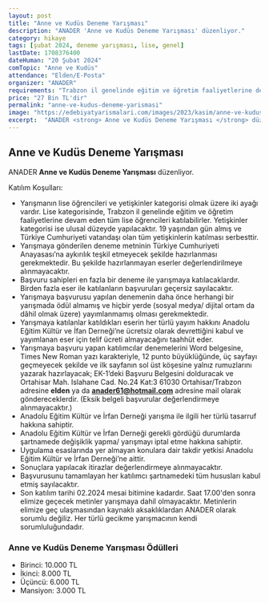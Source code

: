 ```yaml
---
layout: post
title: "Anne ve Kudüs Deneme Yarışması"
description: "ANADER 'Anne ve Kudüs Deneme Yarışması' düzenliyor."
category: hikaye
tags: [şubat 2024, deneme yarışması, lise, genel]
lastDate: 1708376400
dateHuman: "20 Şubat 2024"
comTopic: "Anne ve Kudüs"
attendance: "Elden/E-Posta"
organizer: "ANADER"
requirements: "Trabzon il genelinde eğitim ve öğretim faaliyetlerine devam eden tüm lise öğrencileri veya 19 yaşından gün almış ve Türkiye Cumhuriyeti vatandaşı olan tüm yetişkinler katılabilir."
price: "27 Bin TL'dir"
permalink: "anne-ve-kudus-deneme-yarismasi"
image: "https://edebiyatyarismalari.com/images/2023/kasim/anne-ve-kudus-deneme-yarismasi.jpg"
excerpt:  "ANADER <strong> Anne ve Kudüs Deneme Yarışması </strong> düzenliyor."
---
```


## Anne ve Kudüs Deneme Yarışması
ANADER **Anne ve Kudüs Deneme Yarışması** düzenliyor.  

Katılım Koşulları:
- Yarışmanın lise öğrencileri ve yetişkinler kategorisi olmak üzere iki ayağı vardır. Lise kategorisinde, Trabzon il genelinde eğitim ve öğretim faaliyetlerine devam eden tüm lise öğrencileri katılabilirler. Yetişkinler kategorisi ise ulusal düzeyde yapılacaktır. 19 yaşından gün almış ve Türkiye Cumhuriyeti vatandaşı olan tüm yetişkinlerin katılması serbesttir. 
- Yarışmaya gönderilen deneme metninin Türkiye Cumhuriyeti Anayasası’na aykırılık teşkil etmeyecek şekilde hazırlanması gerekmektedir. Bu şekilde hazırlanmayan eserler değerlendirilmeye alınmayacaktır.
- Başvuru sahipleri en fazla bir deneme ile yarışmaya katılacaklardır. Birden fazla eser ile katılanların başvuruları geçersiz sayılacaktır.
- Yarışmaya başvurusu yapılan denemenin daha önce herhangi bir yarışmada ödül almamış ve hiçbir yerde (sosyal medya/ dijital ortam da dâhil olmak üzere) yayımlanmamış olması gerekmektedir.
- Yarışmaya katılanlar katıldıkları eserin her türlü yayım hakkını Anadolu Eğitim Kültür ve İfan Derneği’ne ücretsiz olarak devrettiğini kabul ve yayımlanan eser için telif ücreti almayacağını taahhüt eder.
- Yarışmaya başvuru yapan katılımcılar denemelerini Word belgesine, Times New Roman yazı karakteriyle, 12 punto büyüklüğünde, üç sayfayı geçmeyecek şekilde ve ilk sayfanın sol üst köşesine yalnız rumuzlarını yazarak hazırlayacak; EK-1’deki Başvuru Belgesini dolduracak ve Ortahisar Mah. Islahane Cad. No.24 Kat:3 61030 Ortahisar/Trabzon adresine **elden** ya da **anader61@hotmail.com** adresine mail olarak göndereceklerdir. (Eksik belgeli başvurular değerlendirmeye alınmayacaktır.)
- Anadolu Eğitim Kültür ve İrfan Derneği yarışma ile ilgili her türlü tasarruf hakkına sahiptir.
- Anadolu Eğitim Kültür ve İrfan Derneği gerekli gördüğü durumlarda şartnamede değişiklik yapma/ yarışmayı iptal etme hakkına sahiptir.
- Uygulama esaslarında yer almayan konulara dair takdir yetkisi Anadolu Eğitim Kültür ve İrfan Derneği’ne aittir.
- Sonuçlara yapılacak itirazlar değerlendirmeye alınmayacaktır.
- Başvurusunu tamamlayan her katılımcı şartnamedeki tüm hususları kabul etmiş sayılacaktır.
- Son katılım tarihi 02.2024 mesai bitimine kadardır. Saat 17.00'den sonra elimize geçecek metinler yarışmaya dahil olmayacaktır. Metinlerin elimize geç ulaşmasından kaynaklı aksaklıklardan ANADER olarak sorumlu değiliz. Her türlü gecikme yarışmacının kendi sorumluluğundadır.


### Anne ve Kudüs Deneme Yarışması Ödülleri
- Birinci: 10.000 TL 
- İkinci: 8.000 TL
- Üçüncü: 6.000 TL
- Mansiyon: 3.000 TL